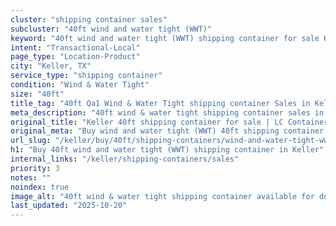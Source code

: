 ```yaml
---
cluster: "shipping container sales"
subcluster: "40ft wind and water tight (WWT)"
keyword: "40ft wind and water tight (WWT) shipping container for sale Keller, TX"
intent: "Transactional-Local"
page_type: "Location-Product"
city: "Keller, TX"
service_type: "shipping container"
condition: "Wind & Water Tight"
size: "40ft"
title_tag: "40ft Qa1 Wind & Water Tight shipping container Sales in Keller | LC Container"
meta_description: "40ft wind & water tight shipping container sales in Keller. Fast delivery, competitive pricing. Serving shipping containers area. Quote ID: 6UR. Call (214) 524-4168 for your free quote today."
original_title: "Keller 40ft shipping container for sale | LC Container"
original_meta: "Buy wind and water tight (WWT) 40ft shipping container sale with local delivery in Keller, TX. LC Container — local Since 2003. Request a fast quote today."
url_slug: "/keller/buy/40ft/shipping-containers/wind-and-water-tight-wwt"
h1: "Buy 40ft wind and water tight (WWT) shipping container in Keller"
internal_links: "/keller/shipping-containers/sales"
priority: 3
notes: ""
noindex: true
image_alt: "40ft wind & water tight shipping container available for delivery in Keller"
last_updated: "2025-10-20"
---
```


<!-- TODO: Add unique city/inventory copy, images, and internal links here. -->
